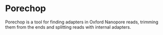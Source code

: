 # Porechop

Porechop is a tool for finding adapters in Oxford Nanopore reads, trimming them from the ends and splitting reads with internal adapters.
